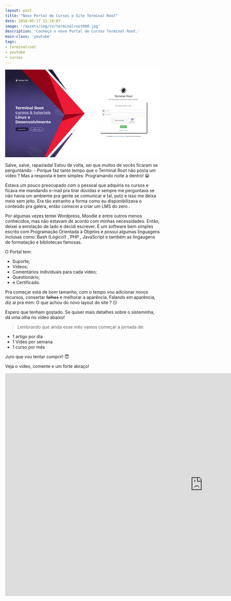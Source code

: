```yaml
---
layout: post
title: "Novo Portal de Cursos e Site Terminal Root"
date: 2019-05-17 21:19:07
image: '/assets/img/tv/terminalroot800.jpg'
description: 'Conheça o novo Portal de Cursos Terminal Root.'
main-class: 'youtube'
tags:
- terminalroot
- youtube
- cursos
---
```


![Banner da Postagem](/assets/img/tv/terminalroot800.jpg)

Salve, salve, rapaziada! Estou de volta, sei que muitos de vocês ficaram se perguntando: - Porque faz tanto tempo que o Terminal Root não posta um vídeo ? Mas a resposta é bem simples: Programando noite à dentro! 😀

Estava um pouco preocupado com o pessoal que adquiria os cursos e ficava me mandando e-mail pra tirar dúvidas e sempre me perguntava se não havia um ambiente pra gente se comunicar e tal, putz e isso me deixa meio sem jeito. Era tão estranho a forma como eu disponibilizava o conteúdo pra galera, então comecei a criar um LMS do zero .

Por algumas vezes tentei Wordpress, Moodle e entre outros menos conhecidos, mas não estavam de acordo com minhas necessidades. Então, deixei a enrolação de lado e decidi escrever. É um software bem simples escrito com Programação Orientada à Objetos e possui algumas linguagens inclusas como: Bash (Lógico!) , PHP , JavaScript e também as lingaugens de formatação e bibliotecas famosas.

O Portal tem:

+ Suporte;
+ Vídeos;
+ Comentários individuais para cada vídeo;
+ Questionário;
+ e Certificado.

Pra começar está de bom tamanho, com o tempo vou adicionar novos recursos, consertar ~~falhas~~ e melhorar a aparência. Falando em aparência, diz aí pra mim: O que achou do novo layout do site ? 😗

Espero que tenham gostado. Se quiser mais detalhes sobre o sisteminha, dá uma olha no vídeo abaixo!

> Lembrando que ainda esse mês vamos começar a jornada de:

+ 1 artigo por dia
+ 1 Vídeo por semana
+ 1 curso por mês

Juro que vou tentar cumprir! 😇

Veja o vídeo, comente e um forte abraço!

<iframe width="1280" height="720" src="https://www.youtube.com/embed/v4Dn6Yf61ww" frameborder="0" allow="accelerometer; autoplay; encrypted-media; gyroscope; picture-in-picture" allowfullscreen></iframe>


